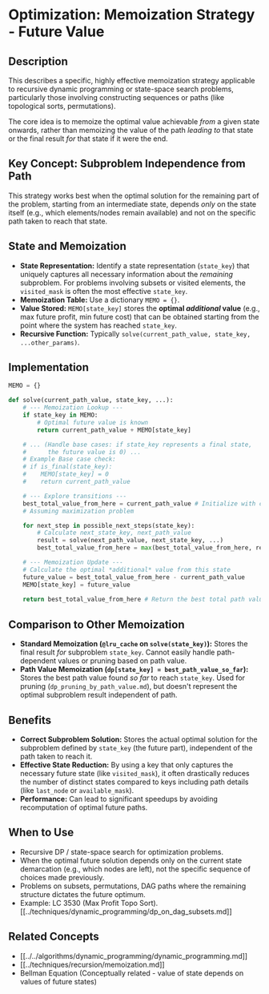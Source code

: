 # Optimization: Memoization Strategy - Future Value

## Description

This describes a specific, highly effective memoization strategy applicable to recursive dynamic programming or state-space search problems, particularly those involving constructing sequences or paths (like topological sorts, permutations).

The core idea is to memoize the optimal value achievable *from* a given state onwards, rather than memoizing the value of the path *leading to* that state or the final result *for* that state if it were the end.

## Key Concept: Subproblem Independence from Path

This strategy works best when the optimal solution for the remaining part of the problem, starting from an intermediate state, depends *only* on the state itself (e.g., which elements/nodes remain available) and not on the specific path taken to reach that state.

## State and Memoization

*   **State Representation:** Identify a state representation (`state_key`) that uniquely captures all necessary information about the *remaining* subproblem. For problems involving subsets or visited elements, the `visited_mask` is often the most effective `state_key`.
*   **Memoization Table:** Use a dictionary `MEMO = {}`.
*   **Value Stored:** `MEMO[state_key]` stores the **optimal *additional* value** (e.g., max future profit, min future cost) that can be obtained starting from the point where the system has reached `state_key`.
*   **Recursive Function:** Typically `solve(current_path_value, state_key, ...other_params)`.

## Implementation

```python
MEMO = {}

def solve(current_path_value, state_key, ...):
    # --- Memoization Lookup --- 
    if state_key in MEMO:
        # Optimal future value is known
        return current_path_value + MEMO[state_key]

    # ... (Handle base cases: if state_key represents a final state, 
    #      the future value is 0) ...
    # Example Base case check:
    # if is_final(state_key):
    #    MEMO[state_key] = 0
    #    return current_path_value 

    # --- Explore transitions --- 
    best_total_value_from_here = current_path_value # Initialize with current path value
    # Assuming maximization problem

    for next_step in possible_next_steps(state_key):
        # Calculate next_state_key, next_path_value
        result = solve(next_path_value, next_state_key, ...)
        best_total_value_from_here = max(best_total_value_from_here, result)

    # --- Memoization Update --- 
    # Calculate the optimal *additional* value from this state
    future_value = best_total_value_from_here - current_path_value 
    MEMO[state_key] = future_value
    
    return best_total_value_from_here # Return the best total path value found

```

## Comparison to Other Memoization

*   **Standard Memoization (`@lru_cache` on `solve(state_key)`):** Stores the final result *for* subproblem `state_key`. Cannot easily handle path-dependent values or pruning based on path value.
*   **Path Value Memoization (`dp[state_key] = best_path_value_so_far`):** Stores the best path value found *so far* to reach `state_key`. Used for pruning (`dp_pruning_by_path_value.md`), but doesn't represent the optimal subproblem result independent of path.

## Benefits

*   **Correct Subproblem Solution:** Stores the actual optimal solution for the subproblem defined by `state_key` (the future part), independent of the path taken to reach it.
*   **Effective State Reduction:** By using a key that only captures the necessary future state (like `visited_mask`), it often drastically reduces the number of distinct states compared to keys including path details (like `last_node` or `available_mask`).
*   **Performance:** Can lead to significant speedups by avoiding recomputation of optimal future paths.

## When to Use

*   Recursive DP / state-space search for optimization problems.
*   When the optimal future solution depends only on the current state demarcation (e.g., which nodes are left), not the specific sequence of choices made previously.
*   Problems on subsets, permutations, DAG paths where the remaining structure dictates the future optimum.
*   Example: LC 3530 (Max Profit Topo Sort). [[../techniques/dynamic_programming/dp_on_dag_subsets.md]]

## Related Concepts

*   [[../../algorithms/dynamic_programming/dynamic_programming.md]]
*   [[../techniques/recursion/memoization.md]]
*   Bellman Equation (Conceptually related - value of state depends on values of future states) 